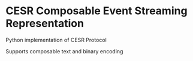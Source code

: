 # CESR Composable Event Streaming Representation

Python implementation of CESR Protocol

Supports composable text and binary encoding
